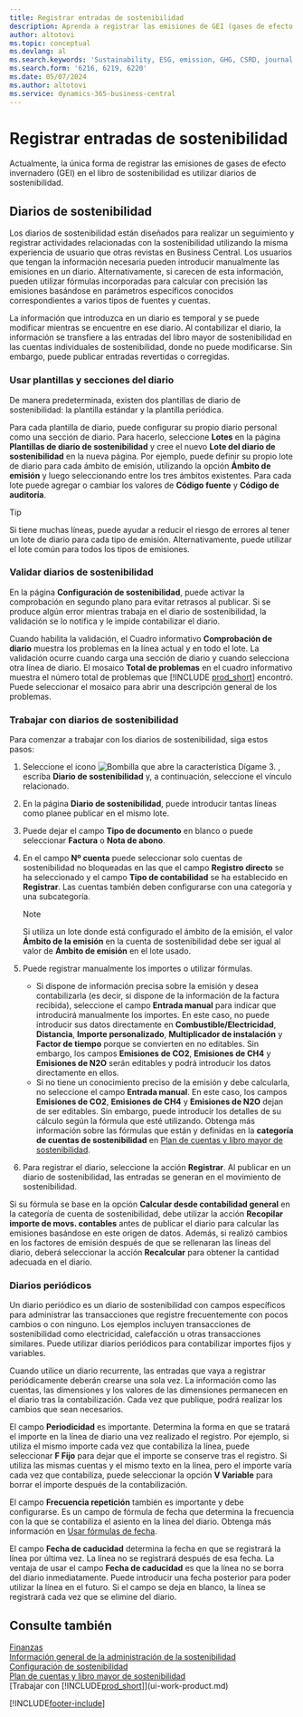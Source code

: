 ```yaml
---
title: Registrar entradas de sostenibilidad
description: Aprenda a registrar las emisiones de GEI (gases de efecto invernadero).
author: altotovi
ms.topic: conceptual
ms.devlang: al
ms.search.keywords: 'Sustainability, ESG, emission, GHG, CSRD, journal'
ms.search.form: '6216, 6219, 6220'
ms.date: 05/07/2024
ms.author: altotovi
ms.service: dynamics-365-business-central
---
```


# Registrar entradas de sostenibilidad

Actualmente, la única forma de registrar las emisiones de gases de efecto invernadero (GEI) en el libro de sostenibilidad es utilizar diarios de sostenibilidad.

## Diarios de sostenibilidad

Los diarios de sostenibilidad están diseñados para realizar un seguimiento y registrar actividades relacionadas con la sostenibilidad utilizando la misma experiencia de usuario que otras revistas en Business Central. Los usuarios que tengan la información necesaria pueden introducir manualmente las emisiones en un diario. Alternativamente, si carecen de esta información, pueden utilizar fórmulas incorporadas para calcular con precisión las emisiones basándose en parámetros específicos conocidos correspondientes a varios tipos de fuentes y cuentas.

La información que introduzca en un diario es temporal y se puede modificar mientras se encuentre en ese diario. Al contabilizar el diario, la información se transfiere a las entradas del libro mayor de sostenibilidad en las cuentas individuales de sostenibilidad, donde no puede modificarse. Sin embargo, puede publicar entradas revertidas o corregidas.

### Usar plantillas y secciones del diario

De manera predeterminada, existen dos plantillas de diario de sostenibilidad: la plantilla estándar y la plantilla periódica.

Para cada plantilla de diario, puede configurar su propio diario personal como una sección de diario. Para hacerlo, seleccione **Lotes** en la página **Plantillas de diario de sostenibilidad** y cree el nuevo **Lote del diario de sostenibilidad** en la nueva página. Por ejemplo, puede definir su propio lote de diario para cada ámbito de emisión, utilizando la opción **Ámbito de emisión** y luego seleccionando entre los tres ámbitos existentes. Para cada lote puede agregar o cambiar los valores de **Código fuente** y **Código de auditoría**.

> [!TIP]
> Si tiene muchas líneas, puede ayudar a reducir el riesgo de errores al tener un lote de diario para cada tipo de emisión. Alternativamente, puede utilizar el lote común para todos los tipos de emisiones.

### Validar diarios de sostenibilidad

En la página **Configuración de sostenibilidad**, puede activar la comprobación en segundo plano para evitar retrasos al publicar. Si se produce algún error mientras trabaja en el diario de sostenibilidad, la validación se lo notifica y le impide contabilizar el diario.

Cuando habilita la validación, el Cuadro informativo **Comprobación de diario** muestra los problemas en la línea actual y en todo el lote. La validación ocurre cuando carga una sección de diario y cuando selecciona otra línea de diario. El mosaico **Total de problemas** en el cuadro informativo muestra el número total de problemas que [!INCLUDE [prod_short](includes/prod_short.md)] encontró. Puede seleccionar el mosaico para abrir una descripción general de los problemas.

### Trabajar con diarios de sostenibilidad

Para comenzar a trabajar con los diarios de sostenibilidad, siga estos pasos:

1. Seleccione el icono ![Bombilla que abre la característica Dígame 3.](media/ui-search/search_small.png "Dígame qué desea hacer") , escriba **Diario de sostenibilidad** y, a continuación, seleccione el vínculo relacionado.
2. En la página **Diario de sostenibilidad**, puede introducir tantas líneas como planee publicar en el mismo lote.
3. Puede dejar el campo **Tipo de documento** en blanco o puede seleccionar **Factura** o **Nota de abono**.
4. En el campo **Nº cuenta** puede seleccionar solo cuentas de sostenibilidad no bloqueadas en las que el campo **Registro directo** se ha seleccionado y el campo **Tipo de contabilidad** se ha establecido en **Registrar**. Las cuentas también deben configurarse con una categoría y una subcategoría.

    > [!NOTE]
    > Si utiliza un lote donde está configurado el ámbito de la emisión, el valor **Ámbito de la emisión** en la cuenta de sostenibilidad debe ser igual al valor de **Ámbito de emisión** en el lote usado.

5. Puede registrar manualmente los importes o utilizar fórmulas.

    - Si dispone de información precisa sobre la emisión y desea contabilizarla (es decir, si dispone de la información de la factura recibida), seleccione el campo **Entrada manual** para indicar que introducirá manualmente los importes. En este caso, no puede introducir sus datos directamente en **Combustible/Electricidad**, **Distancia**, **Importe personalizado**, **Multiplicador de instalación** y **Factor de tiempo** porque se convierten en no editables. Sin embargo, los campos **Emisiones de CO2**, **Emisiones de CH4** y **Emisiones de N2O** serán editables y podrá introducir los datos directamente en ellos.
    - Si no tiene un conocimiento preciso de la emisión y debe calcularla, no seleccione el campo **Entrada manual**. En este caso, los campos **Emisiones de CO2**, **Emisiones de CH4** y **Emisiones de N2O** dejan de ser editables. Sin embargo, puede introducir los detalles de su cálculo según la fórmula que esté utilizando. Obtenga más información sobre las fórmulas que están y definidas en la **categoría de cuentas de sostenibilidad** en [Plan de cuentas y libro mayor de sostenibilidad](finance-sustainability-accounts-ledger.md#account-categories).

6. Para registrar el diario, seleccione la acción **Registrar**. Al publicar en un diario de sostenibilidad, las entradas se generan en el movimiento de sostenibilidad.

Si su fórmula se base en la opción **Calcular desde contabilidad general** en la categoría de cuenta de sostenibilidad, debe utilizar la acción **Recopilar importe de movs. contables** antes de publicar el diario para calcular las emisiones basándose en este origen de datos. Además, si realizó cambios en los factores de emisión después de que se rellenaran las líneas del diario, deberá seleccionar la acción **Recalcular** para obtener la cantidad adecuada en el diario.

### Diarios periódicos

Un diario periódico es un diario de sostenibilidad con campos específicos para administrar las transacciones que registre frecuentemente con pocos cambios o con ninguno. Los ejemplos incluyen transacciones de sostenibilidad como electricidad, calefacción u otras transacciones similares. Puede utilizar diarios periódicos para contabilizar importes fijos y variables.

Cuando utilice un diario recurrente, las entradas que vaya a registrar periódicamente deberán crearse una sola vez. La información como las cuentas, las dimensiones y los valores de las dimensiones permanecen en el diario tras la contabilización. Cada vez que publique, podrá realizar los cambios que sean necesarios.

El campo **Periodicidad** es importante. Determina la forma en que se tratará el importe en la línea de diario una vez realizado el registro. Por ejemplo, si utiliza el mismo importe cada vez que contabiliza la línea, puede seleccionar **F Fijo** para dejar que el importe se conserve tras el registro. Si utiliza las mismas cuentas y el mismo texto en la línea, pero el importe varía cada vez que contabiliza, puede seleccionar la opción **V Variable** para borrar el importe después de la contabilización.

El campo **Frecuencia repetición** también es importante y debe configurarse. Es un campo de fórmula de fecha que determina la frecuencia con la que se contabiliza el asiento en la línea del diario. Obtenga más información en [Usar fórmulas de fecha](ui-enter-date-ranges.md#use-date-formulas).

El campo **Fecha de caducidad** determina la fecha en que se registrará la línea por última vez. La línea no se registrará después de esa fecha. La ventaja de usar el campo **Fecha de caducidad** es que la línea no se borra del diario inmediatamente. Puede introducir una fecha posterior para poder utilizar la línea en el futuro. Si el campo se deja en blanco, la línea se registrará cada vez que se elimine del diario.

## Consulte también

[Finanzas](finance.md)  
[Información general de la administración de la sostenibilidad](finance-manage-sustainability.md)  
[Configuración de sostenibilidad](finance-sustainability-setup.md)  
[Plan de cuentas y libro mayor de sostenibilidad](finance-sustainability-accounts-ledger.md)  
[Trabajar con [!INCLUDE[prod_short](includes/prod_short.md)]](ui-work-product.md)  

[!INCLUDE[footer-include](includes/footer-banner.md)]
